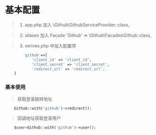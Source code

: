 
# 基本配置

>1. app.php 加入 \Github\GithubServiceProvider::class,

>2. aliases 加入 Facade  'Github' => \Github\Facades\Github::class,

>3. serives.php 中加入配置项

```php
        'github'=>[
            'client_id' => 'client_id',
            'client_secret' => 'client_secret',
            'redirect_url' => 'redirect_url',
    ]
```

### 基本使用

>获取登录跳转地址


```php
    Github::with('github')->redirect();
```


>回调地址获取登录用户

```php
    $user=Github::with('github')->user();
```